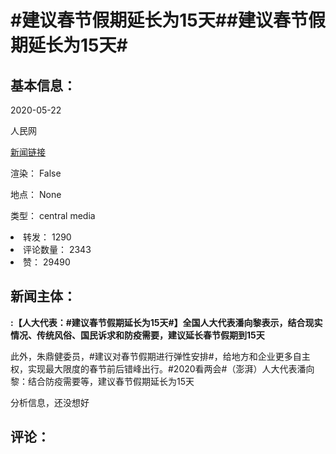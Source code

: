 <html>
 <body>
  <h1 id="title">
   #建议春节假期延长为15天##建议春节假期延长为15天#
  </h1>
  <div id="basic_info">
   <h2 id="default h2">
    基本信息：
   </h2>
   <p id="time">
    2020-05-22
   </p>
   <p id="author">
    人民网
   </p>
   <p id="src">
    <a href="https://weibo.cn/comment/J38a8iQUs">
     新闻链接
    </a>
   </p>
   <p id="is_rendered">
    渲染： False
   </p>
   <p id="location">
    地点： None
   </p>
   <p id="news_type">
    类型： central media
   </p>
  </div>
  <div id="attrs">
   <li id_no="repost">
    转发： 1290
   </li>
   <li id_no="comment_number">
    评论数量： 2343
   </li>
   <li id_no="attitude">
    赞： 29490
   </li>
  </div>
  <div id="article">
   <h2 id="default h2">
    新闻主体：
   </h2>
   <p id="lead">
    <strong>
     :【人大代表：#建议春节假期延长为15天#】全国人大代表潘向黎表示，结合现实情况、传统风俗、国民诉求和防疫需要，建议延长春节假期到15天
    </strong>
   </p>
   <div id="main_text">
    <p id="paragraph_1">
     此外，朱鼎健委员，#建议对春节假期进行弹性安排#，给地方和企业更多自主权，实现最大限度的春节前后错峰出行。#2020看两会#（澎湃）人大代表潘向黎：结合防疫需要等，建议春节假期延长为15天
    </p>
   </div>
  </div>
  <div id="analyse_info">
   分析信息，还没想好
  </div>
  <div id="comments">
   <h2 id="default h2">
    评论：
   </h2>
  </div>
 </body>
</html>